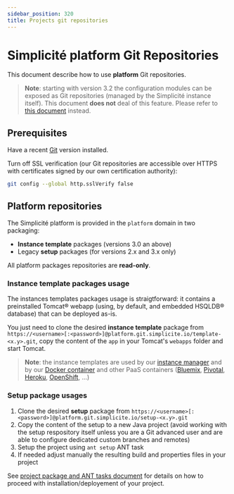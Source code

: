```yaml
---
sidebar_position: 320
title: Projects git repositories
---
```


Simplicité platform Git Repositories
===========================================

This document describe how to use **platform** Git repositories.

> **Note**: starting with version 3.2 the configuration modules can be exposed as Git repositories (managed by the Simplicité instance itself).
> This document **does not** deal of this feature. Please refer to [this document](/docs/documentation/integration/webservices/git-repositories) instead.

Prerequisites
-------------

Have a recent [Git](http://git-scm.com/) version installed.

Turn off SSL verification (our Git repositories are accessible over HTTPS with certificates signed by our own certification authority):

```bash
git config --global http.sslVerify false
```

Platform repositories
---------------------

The Simplicité platform is provided in the `platform` domain in two packaging:

- **Instance template** packages (versions 3.0 an above)
- Legacy **setup** packages (for versions 2.x and 3.x only)

All platform packages repositories are **read-only**.

### Instance template packages usage

The instances templates packages usage is straigtforward: it contains a preinstalled Tomcat&reg; webapp (using, by default, and embedded HSQLDB&reg; database) that can be deployed as-is.

You just need to clone the desired **instance template** package from `https://<username>[:<password>]@platform.git.simplicite.io/template-<x.y>.git`,
copy the content of the `app` in your Tomcat's `webapps` folder and start Tomcat.

> **Note**: the instance templates are used by our [instance manager](https:/docs/documentation/misc/manager) and by our [Docker container](/docs/documentation/operation/docker)
> and other PaaS containers ([Bluemix](/docs/documentation/operation/cloudfoundry), [Pivotal](/docs/documentation/operation/cloudfoundry), [Heroku](/docs/documentation/operation/heroku), [OpenShift](/docs/documentation/operation/openshift), ...)

### Setup package usages

1. Clone the desired **setup** package from `https://<username>[:<password>]@platform.git.simplicite.io/setup-<x.y>.git`
2. Copy the content of the setup to a new Java project (avoid working with the setup respository itself unless you are a Git advanced user and are able to configure dedicated custom branches and remotes)
4. Setup the project using `ant setup` ANT task
3. If needed adjust manually the resulting build and properties files in your project

See [project package and ANT tasks document](/docs/documentation/devops/java-project) for details on how to proceed with installation/deployement of your project.

